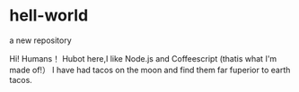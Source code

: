 # hell-world
a new repository

Hi! Humans！
Hubot here,I like Node.js and Coffeescript (thatis what I'm made of!）
I have had tacos on the moon and find them far fuperior to earth tacos.
